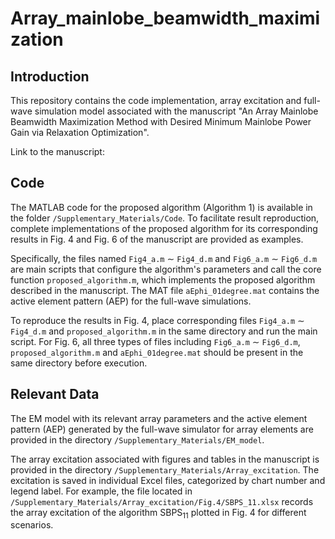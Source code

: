 # Array_mainlobe_beamwidth_maximization
## Introduction
This repository contains the code implementation, array excitation and full-wave simulation model associated with the manuscript "An Array Mainlobe Beamwidth Maximization Method with Desired Minimum Mainlobe Power Gain via Relaxation Optimization".  

Link to the manuscript:
## Code
The MATLAB code for the proposed algorithm (Algorithm 1) is available in the folder `/Supplementary_Materials/Code`. To facilitate result reproduction, complete implementations of the proposed algorithm for its corresponding results in Fig. 4 and Fig. 6 of the manuscript are provided as examples. 
  
Specifically, the files named `Fig4_a.m` $\sim$ `Fig4_d.m` and `Fig6_a.m` $\sim$ `Fig6_d.m` are main scripts that configure the algorithm's parameters and call the core function `proposed_algorithm.m`, which implements the proposed algorithm described in the manuscript. The MAT file `aEphi_01degree.mat` contains the active element pattern (AEP) for the full-wave simulations. 

To reproduce the results in Fig. 4, place corresponding files `Fig4_a.m` $\sim$ `Fig4_d.m` and `proposed_algorithm.m` in the same directory and run the main script. For Fig. 6, all three types of files including `Fig6_a.m` $\sim$ `Fig6_d.m`, `proposed_algorithm.m` and `aEphi_01degree.mat` should be present in the same directory before execution. 
## Relevant Data
The EM model with its relevant array parameters and the active element pattern (AEP) generated by the full-wave simulator for array elements are provided in the directory `/Supplementary_Materials/EM_model`.

The array excitation associated with figures and tables in the manuscript is provided in the directory `/Supplementary_Materials/Array_excitation`. The excitation is saved in individual Excel files, categorized by chart number and legend label. For example, the file located in `/Supplementary_Materials/Array_excitation/Fig.4/SBPS_11.xlsx` records the array excitation of the algorithm $`\text{SBPS}_{11}`$ plotted in Fig. 4 for different scenarios.

